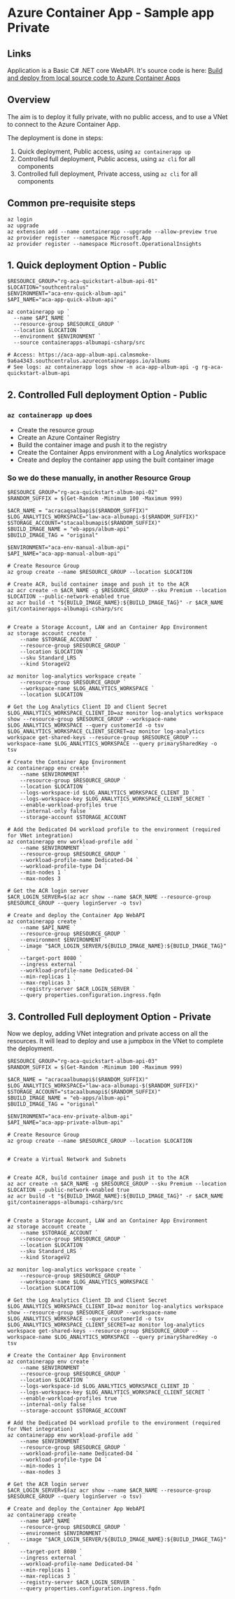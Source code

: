 # Azure Container App - Sample app Private

## Links

Application is a Basic C# .NET core WebAPI.
It's source code is here: [Build and deploy from local source code to Azure Container Apps](https://learn.microsoft.com/en-us/azure/container-apps/quickstart-code-to-cloud?tabs=bash%2Ccsharp)

## Overview

The aim is to deploy it fully private, with no public access, and to use a VNet to connect to the Azure Container App.

The deployment is done in steps:

1. Quick deployment, Public access, using `az containerapp up`
2. Controlled full deployment, Public access, using `az cli` for all components
3. Controlled full deployment, Private access, using `az cli` for all components

## Common pre-requisite steps

```pwsh
az login
az upgrade
az extension add --name containerapp --upgrade --allow-preview true
az provider register --namespace Microsoft.App
az provider register --namespace Microsoft.OperationalInsights
```

## 1. Quick deployment Option - Public

```pwsh
$RESOURCE_GROUP="rg-aca-quickstart-album-api-01"
$LOCATION="southcentralus"
$ENVIRONMENT="aca-env-quick-album-api"
$API_NAME="aca-app-quick-album-api"

az containerapp up `
  --name $API_NAME `
  --resource-group $RESOURCE_GROUP `
  --location $LOCATION `
  --environment $ENVIRONMENT `
  --source containerapps-albumapi-csharp/src

# Access: https://aca-app-album-api.calmsmoke-9a6a4343.southcentralus.azurecontainerapps.io/albums
# See logs: az containerapp logs show -n aca-app-album-api -g rg-aca-quickstart-album-api
```

## 2. Controlled Full deployment Option - Public

### `az containerapp up` does

- Create the resource group
- Create an Azure Container Registry
- Build the container image and push it to the registry
- Create the Container Apps environment with a Log Analytics workspace
- Create and deploy the container app using the built container image

### So we do these manually, in another Resource Group

```pwsh
$RESOURCE_GROUP="rg-aca-quickstart-album-api-02"
$RANDOM_SUFFIX = $(Get-Random -Minimum 100 -Maximum 999)

$ACR_NAME = "acracaqsalbapi$($RANDOM_SUFFIX)"
$LOG_ANALYTICS_WORKSPACE="law-aca-albumapi-$($RANDOM_SUFFIX)"
$STORAGE_ACCOUNT="stacaalbumapi$($RANDOM_SUFFIX)"
$BUILD_IMAGE_NAME = "eb-apps/album-api"
$BUILD_IMAGE_TAG = "original"

$ENVIRONMENT="aca-env-manual-album-api"
$API_NAME="aca-app-manual-album-api"

# Create Resource Group
az group create --name $RESOURCE_GROUP --location $LOCATION

# Create ACR, build container image and push it to the ACR
az acr create -n $ACR_NAME -g $RESOURCE_GROUP --sku Premium --location $LOCATION --public-network-enabled true
az acr build -t "${BUILD_IMAGE_NAME}:${BUILD_IMAGE_TAG}" -r $ACR_NAME git/containerapps-albumapi-csharp/src


# Create a Storage Account, LAW and an Container App Environment
az storage account create `
    --name $STORAGE_ACCOUNT `
    --resource-group $RESOURCE_GROUP `
    --location $LOCATION `
    --sku Standard_LRS `
    --kind StorageV2

az monitor log-analytics workspace create `
    --resource-group $RESOURCE_GROUP `
    --workspace-name $LOG_ANALYTICS_WORKSPACE `
    --location $LOCATION

# Get the Log Analytics Client ID and Client Secret
$LOG_ANALYTICS_WORKSPACE_CLIENT_ID=az monitor log-analytics workspace show --resource-group $RESOURCE_GROUP --workspace-name $LOG_ANALYTICS_WORKSPACE --query customerId -o tsv
$LOG_ANALYTICS_WORKSPACE_CLIENT_SECRET=az monitor log-analytics workspace get-shared-keys --resource-group $RESOURCE_GROUP --workspace-name $LOG_ANALYTICS_WORKSPACE --query primarySharedKey -o tsv

# Create the Container App Environment
az containerapp env create `
    --name $ENVIRONMENT `
    --resource-group $RESOURCE_GROUP `
    --location $LOCATION `
    --logs-workspace-id $LOG_ANALYTICS_WORKSPACE_CLIENT_ID `
    --logs-workspace-key $LOG_ANALYTICS_WORKSPACE_CLIENT_SECRET `
    --enable-workload-profiles true `
    --internal-only false `
    --storage-account $STORAGE_ACCOUNT

# Add the Dedicated D4 workload profile to the environment (required for VNet integration)
az containerapp env workload-profile add `
    --name $ENVIRONMENT `
    --resource-group $RESOURCE_GROUP `
    --workload-profile-name Dedicated-D4 `
    --workload-profile-type D4 `
    --min-nodes 1 `
    --max-nodes 3

# Get the ACR login server
$ACR_LOGIN_SERVER=$(az acr show --name $ACR_NAME --resource-group $RESOURCE_GROUP --query loginServer -o tsv)

# Create and deploy the Container App WebAPI
az containerapp create `
    --name $API_NAME `
    --resource-group $RESOURCE_GROUP `
    --environment $ENVIRONMENT `
    --image "$ACR_LOGIN_SERVER/${BUILD_IMAGE_NAME}:${BUILD_IMAGE_TAG}" `
    --target-port 8080 `
    --ingress external `
    --workload-profile-name Dedicated-D4 `
    --min-replicas 1 `
    --max-replicas 3 `
    --registry-server $ACR_LOGIN_SERVER `
    --query properties.configuration.ingress.fqdn
```

## 3. Controlled Full deployment Option - Private

Now we deploy, adding VNet integration and private access on all the resources.
It will lead to deploy and use a jumpbox in the VNet to complete the deployment.

```pwsh
$RESOURCE_GROUP="rg-aca-quickstart-album-api-03"
$RANDOM_SUFFIX = $(Get-Random -Minimum 100 -Maximum 999)

$ACR_NAME = "acracaalbumapi$($RANDOM_SUFFIX)"
$LOG_ANALYTICS_WORKSPACE="law-aca-albumapi-$($RANDOM_SUFFIX)"
$STORAGE_ACCOUNT="stacaalbumapi$($RANDOM_SUFFIX)"
$BUILD_IMAGE_NAME = "eb-apps/album-api"
$BUILD_IMAGE_TAG = "original"

$ENVIRONMENT="aca-env-private-album-api"
$API_NAME="aca-app-private-album-api"

# Create Resource Group
az group create --name $RESOURCE_GROUP --location $LOCATION


# Create a Virtual Network and Subnets


# Create ACR, build container image and push it to the ACR
az acr create -n $ACR_NAME -g $RESOURCE_GROUP --sku Premium --location $LOCATION --public-network-enabled true
az acr build -t "${BUILD_IMAGE_NAME}:${BUILD_IMAGE_TAG}" -r $ACR_NAME git/containerapps-albumapi-csharp/src


# Create a Storage Account, LAW and an Container App Environment
az storage account create `
    --name $STORAGE_ACCOUNT `
    --resource-group $RESOURCE_GROUP `
    --location $LOCATION `
    --sku Standard_LRS `
    --kind StorageV2

az monitor log-analytics workspace create `
    --resource-group $RESOURCE_GROUP `
    --workspace-name $LOG_ANALYTICS_WORKSPACE `
    --location $LOCATION

# Get the Log Analytics Client ID and Client Secret
$LOG_ANALYTICS_WORKSPACE_CLIENT_ID=az monitor log-analytics workspace show --resource-group $RESOURCE_GROUP --workspace-name $LOG_ANALYTICS_WORKSPACE --query customerId -o tsv
$LOG_ANALYTICS_WORKSPACE_CLIENT_SECRET=az monitor log-analytics workspace get-shared-keys --resource-group $RESOURCE_GROUP --workspace-name $LOG_ANALYTICS_WORKSPACE --query primarySharedKey -o tsv

# Create the Container App Environment
az containerapp env create `
    --name $ENVIRONMENT `
    --resource-group $RESOURCE_GROUP `
    --location $LOCATION `
    --logs-workspace-id $LOG_ANALYTICS_WORKSPACE_CLIENT_ID `
    --logs-workspace-key $LOG_ANALYTICS_WORKSPACE_CLIENT_SECRET `
    --enable-workload-profiles true `
    --internal-only false `
    --storage-account $STORAGE_ACCOUNT

# Add the Dedicated D4 workload profile to the environment (required for VNet integration)
az containerapp env workload-profile add `
    --name $ENVIRONMENT `
    --resource-group $RESOURCE_GROUP `
    --workload-profile-name Dedicated-D4 `
    --workload-profile-type D4 `
    --min-nodes 1 `
    --max-nodes 3

# Get the ACR login server
$ACR_LOGIN_SERVER=$(az acr show --name $ACR_NAME --resource-group $RESOURCE_GROUP --query loginServer -o tsv)

# Create and deploy the Container App WebAPI
az containerapp create `
    --name $API_NAME `
    --resource-group $RESOURCE_GROUP `
    --environment $ENVIRONMENT `
    --image "$ACR_LOGIN_SERVER/${BUILD_IMAGE_NAME}:${BUILD_IMAGE_TAG}" `
    --target-port 8080 `
    --ingress external `
    --workload-profile-name Dedicated-D4 `
    --min-replicas 1 `
    --max-replicas 3 `
    --registry-server $ACR_LOGIN_SERVER `
    --query properties.configuration.ingress.fqdn
```



